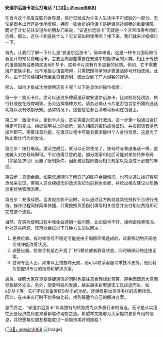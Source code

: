 **安道尔远游卡怎么打电话？[[TG💪+ @esim1088](https://t.me/s/esim1088)]**

在当今这个高度互联的世界里，旅行已经成为许多人生活中不可或缺的一部分。无论是商务出行还是休闲度假，拥有一张合适的电话卡是确保旅途顺畅的重要保障。而对于计划前往安道尔的朋友们来说，“安道尔远游卡”无疑是一个非常值得考虑的选择。那么，这张卡到底是什么？它又该如何使用呢？接下来，我们就来详细探讨一下。

首先，让我们了解一下什么是“安道尔远游卡”。简单来说，这是一种专为国际旅行者设计的预付费电话卡，主要面向那些需要在安道尔短期停留的人群。相比于传统的漫游服务或者购买当地SIM卡，这种卡片具有许多显著的优势。例如，它不需要用户更换手机，也不用担心语言障碍，只需按照简单的步骤激活即可开始使用。此外，由于其价格相对低廉且资费透明，因此受到了广大游客的好评。

那么，如何才能成功地使用这张卡呢？以下是具体的操作指南：

第一步：购买卡片。您可以通过多种渠道获取安道尔远游卡，比如机场免税店、旅行社或是在线商城等。无论选择哪种方式，请务必确认卡片是否包含您所需的通话功能以及有效期长短。通常情况下，这些信息都会清晰地标明在包装上。

第二步：激活卡片。拿到卡片后，首先需要对其进行激活。这一步骤一般通过拨打特定号码完成。根据说明书上的指示，输入相应的密码或验证码，并按照语音提示操作即可。需要注意的是，在激活过程中可能会要求提供个人身份信息，这是为了防止欺诈行为的发生。

第三步：拨打电话。激活完成后，就可以正常使用了。拨号时与普通电话一样，直接输入对方号码即可。不过值得注意的是，部分国家和地区可能对某些特殊号码（如紧急求助）设置了限制条件，因此建议提前查阅相关规定以免造成不必要的麻烦。

第四步：查询余额。如果您想随时了解自己的账户余额情况，也可以通过拨打客服热线来实现。客服人员会根据您的请求告知当前剩余金额，并给出相应建议以帮助您更好地管理消费。

第五步：充值续费。当发现余额不足时，可以通过官方网站或其他授权平台进行充值。操作过程同样简单快捷，只需按照页面指引填写相关信息并支付相应费用即可完成整个流程。

当然，在实际使用过程中难免会遇到一些问题，比如信号不好、接听困难等情况。针对这些问题，您可以尝试以下几种方法加以解决：

1. 更换位置。有时候信号不稳定可能是由于周围环境造成的，试着移动到开阔地带或许能改善状况。
2. 调整设置。检查手机是否开启了飞行模式或者静音状态，同时确保网络连接正常。
3. 咨询专业人士。如果以上措施均无效，则可以联系客服寻求技术支持，他们将为您提供专业的指导和解决方案。

最后，提醒大家在享受便捷通信的同时也要注意合理规划预算，避免因疏忽大意而导致额外支出。另外，随着科技的发展，越来越多新型通讯工具应运而生，如eSIM卡等，它们不仅具备传统SIM卡的功能，还拥有更加灵活多样的应用场景。因此，在未来出行时不妨多做比较，找到最适合自己的解决方案。

总而言之，“安道尔远游卡”以其独特的优势成为众多旅行者的首选，无论是从实用性还是经济性角度来看都堪称理想之选。希望本文能够为大家提供更多有用的信息，并祝愿每位朋友都能度过一段愉快美好的旅程！

[[TG💪+ @esim1088](https://t.me/s/esim1088) ![Image](https://i.postimg.cc/4NQfJmqS/Snipaste-2025-05-13-00-14-12.png)]